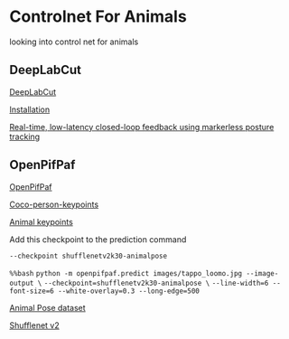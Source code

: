 # Controlnet For Animals

looking into control net for animals

## DeepLabCut

[DeepLabCut](https://github.com/DeepLabCut/DeepLabCut-live)

[Installation](https://github.com/DeepLabCut/DeepLabCut-live/blob/master/docs/install_desktop.md)

[Real-time, low-latency closed-loop feedback using markerless posture tracking](https://elifesciences.org/articles/61909)


## OpenPifPaf
[OpenPifPaf](https://openpifpaf.github.io/plugins_animalpose.html)

[Coco-person-keypoints](https://openpifpaf.github.io/datasets.html#coco-person-keypoints)

[Animal keypoints](https://openpifpaf.github.io/plugins_animalpose.html)

Add this checkpoint to the prediction command

`--checkpoint shufflenetv2k30-animalpose`

`%%bash`
`python -m openpifpaf.predict images/tappo_loomo.jpg --image-output \`
    `--checkpoint=shufflenetv2k30-animalpose \`
    `--line-width=6 --font-size=6 --white-overlay=0.3 --long-edge=500`


[Animal Pose dataset](https://sites.google.com/view/animal-pose/)



[Shufflenet v2](https://www.google.com/url?sa=t&rct=j&q=&esrc=s&source=web&cd=&ved=2ahUKEwiUveSb6qb-AhVWlGoFHZd4C60QtwJ6BAgeEAI&url=https%3A%2F%2Fwww.youtube.com%2Fwatch%3Fv%3D3vf3rYf0lTU&usg=AOvVaw0fvZEZcIJJIKXWxxWs_tZB)